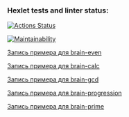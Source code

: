 ### Hexlet tests and linter status:
[![Actions Status](https://github.com/Ecool88/frontend-project-lvl1/workflows/hexlet-check/badge.svg)](https://github.com/Ecool88/frontend-project-lvl1/actions)

[![Maintainability](https://api.codeclimate.com/v1/badges/a99a88d28ad37a79dbf6/maintainability)](https://codeclimate.com/github/codeclimate/codeclimate/maintainability)

[Запись примера для brain-even ](https://asciinema.org/a/m4XR9W4AkoUOc9TNm2rXX3I5b)

[Запись примера для brain-calc ](https://asciinema.org/a/kYjgdxBYLq4m4BTp640bANsEf)

[Запись примера для brain-gcd ](https://asciinema.org/a/Wx50QVLOgTx6vM7CgieJUFDSt)

[Запись примера для brain-progression ](https://asciinema.org/a/c6HxPch2HHo18M4HhP3p6UfIZ)

[Запись примера для brain-prime ](https://asciinema.org/a/6JfeJiHsNI8pZvo7uhZtiboRM)
